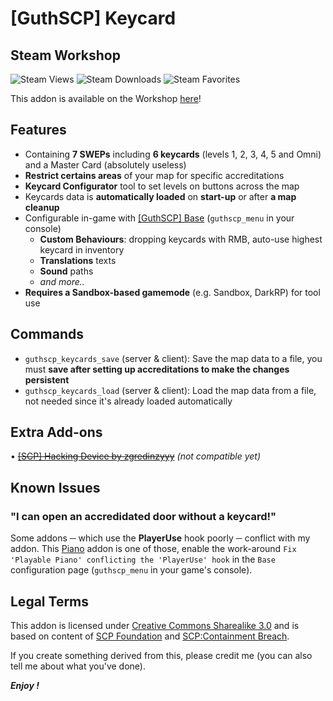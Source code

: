 # [GuthSCP] Keycard

## Steam Workshop
![Steam Views](https://img.shields.io/steam/views/3034740776?color=red&style=for-the-badge)
![Steam Downloads](https://img.shields.io/steam/downloads/3034740776?color=red&style=for-the-badge)
![Steam Favorites](https://img.shields.io/steam/favorites/3034740776?color=red&style=for-the-badge)

This addon is available on the Workshop [here](https://steamcommunity.com/sharedfiles/filedetails/?id=3034740776)!

## Features
+ Containing **7 SWEPs** including **6 keycards** (levels 1, 2, 3, 4, 5 and Omni) and a Master Card (absolutely useless)
+ **Restrict certains areas** of your map for specific accreditations
+ **Keycard Configurator** tool to set levels on buttons across the map
+ Keycards data is **automatically loaded** on **start-up** or after **a map cleanup**
+ Configurable in-game with [[GuthSCP] Base](https://steamcommunity.com/sharedfiles/filedetails/?id=3034737316) (`guthscp_menu` in your console)
    + **Custom Behaviours**: dropping keycards with RMB, auto-use highest keycard in inventory
    + **Translations** texts
    + **Sound** paths
    + *and more..*
+ **Requires a Sandbox-based gamemode** (e.g. Sandbox, DarkRP) for tool use 

## Commands
+ `guthscp_keycards_save` (server & client): Save the map data to a file, you must **save after setting up accreditations to make the changes persistent**
+ `guthscp_keycards_load` (server & client): Load the map data from a file, not needed since it's already loaded automatically

## Extra Add-ons
• ~~[[SCP] Hacking Device by zgredinzyyy](https://steamcommunity.com/sharedfiles/filedetails/?id=2019852698)~~ *(not compatible yet)*

## Known Issues
### "I can open an accredidated door without a keycard!" 
Some addons ─ which use the **PlayerUse** hook poorly ─ conflict with my addon. This [Piano](https://steamcommunity.com/sharedfiles/filedetails/?id=796397853) addon is one of those, enable the work-around `Fix 'Playable Piano' conflicting the 'PlayerUse' hook` in the `Base` configuration page (`guthscp_menu` in your game's console).

## Legal Terms
This addon is licensed under [Creative Commons Sharealike 3.0](https://creativecommons.org/licenses/by-sa/3.0/) and is based on content of [SCP Foundation](http://scp-wiki.wikidot.com/) and [SCP:Containment Breach](https://www.scpcbgame.com/).

If you create something derived from this, please credit me (you can also tell me about what you've done).

***Enjoy !***